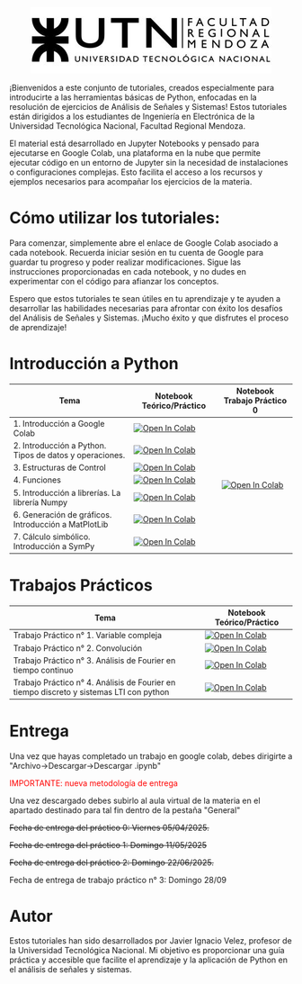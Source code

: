 
<style>
  .page-title {
    display: none;
  }
</style>

<div style="text-align: center;">
  <img src="resources/logoUTN.jpg" alt="Logo UTN">
</div>





¡Bienvenidos a este conjunto de tutoriales, creados especialmente para introducirte a las herramientas básicas de Python, enfocadas en la resolución de ejercicios de Análisis de Señales y Sistemas! Estos tutoriales están dirigidos a los estudiantes de Ingeniería en Electrónica de la Universidad Tecnológica Nacional, Facultad Regional Mendoza.

El material está desarrollado en Jupyter Notebooks y pensado para ejecutarse en Google Colab, una plataforma en la nube que permite ejecutar código en un entorno de Jupyter sin la necesidad de instalaciones o configuraciones complejas. Esto facilita el acceso a los recursos y ejemplos necesarios para acompañar los ejercicios de la materia.

# Cómo utilizar los tutoriales:

Para comenzar, simplemente abre el enlace de Google Colab asociado a cada notebook. Recuerda iniciar sesión en tu cuenta de Google para guardar tu progreso y poder realizar modificaciones. Sigue las instrucciones proporcionadas en cada notebook, y no dudes en experimentar con el código para afianzar los conceptos.

Espero que estos tutoriales te sean útiles en tu aprendizaje y te ayuden a desarrollar las habilidades necesarias para afrontar con éxito los desafíos del Análisis de Señales y Sistemas. ¡Mucho éxito y que disfrutes el proceso de aprendizaje!




# Introducción a Python


<table>
  <thead>
    <tr>
      <th>Tema</th>
      <th>Notebook Teórico/Práctico</th>
      <th>Notebook Trabajo Práctico 0</th>
    </tr>
  </thead>
  <tbody>
    <tr>
      <td>1. Introducción a Google Colab</td>
      <td><a href="https://colab.research.google.com/github/ASyS-utn-frm/python/blob/main/01_Introduccion_a_colab.ipynb" target="_blank"><img src="https://colab.research.google.com/assets/colab-badge.svg"  alt="Open In Colab"></a></td>
      <td rowspan="7"><a href="https://colab.research.google.com/github/ASyS-utn-frm/python/blob/main/TP0.ipynb" target="_blank"><img src="https://colab.research.google.com/assets/colab-badge.svg"  alt="Open In Colab"></a></td>
    </tr>
    <tr>
      <td>2. Introducción a Python. Tipos de datos y operaciones.</td>
      <td><a href="https://colab.research.google.com/github/ASyS-utn-frm/python/blob/main/02_Ttipos_de_datos.ipynb" target="_blank"><img src="https://colab.research.google.com/assets/colab-badge.svg"  alt="Open In Colab"></a></td>
    </tr>
    <tr>
      <td>3. Estructuras de Control</td>
      <td><a href="https://colab.research.google.com/github/ASyS-utn-frm/python/blob/main/03_estructuras_de_control.ipynb" target="_blank"><img src="https://colab.research.google.com/assets/colab-badge.svg"  alt="Open In Colab"></a></td>
    </tr>
    <tr>
      <td>4. Funciones</td>
      <td><a href="https://colab.research.google.com/github/ASyS-utn-frm/python/blob/main/04_Funciones.ipynb" target="_blank"><img src="https://colab.research.google.com/assets/colab-badge.svg"  alt="Open In Colab"></a></td>
    </tr>
    <tr>
      <td>5. Introducción a librerías. La librería Numpy</td>
      <td><a href="https://colab.research.google.com/github/ASyS-utn-frm/python/blob/main/05_Introduccion_NumPy.ipynb" target="_blank"><img src="https://colab.research.google.com/assets/colab-badge.svg"  alt="Open In Colab"></a></td>
    </tr>
    <tr>
      <td>6. Generación de gráficos. Introducción a MatPlotLib</td>
      <td><a href="https://colab.research.google.com/github/ASyS-utn-frm/python/blob/main/06_MatPlotLib.ipynb" target="_blank"><img src="https://colab.research.google.com/assets/colab-badge.svg"  alt="Open In Colab"></a></td>
    </tr>
    <tr>
      <td>7. Cálculo simbólico. Introducción a SymPy</td>
      <td><a href="https://colab.research.google.com/github/ASyS-utn-frm/python/blob/main/07_SymPy.ipynb" target="_blank"><img src="https://colab.research.google.com/assets/colab-badge.svg"  alt="Open In Colab"></a></td>
    </tr>
  </tbody>
</table>


# Trabajos Prácticos 

<table>
  <thead>
    <tr>
      <th>Tema</th>
      <th>Notebook Teórico/Práctico</th>
    </tr>
  </thead>
  <tbody>
      <tr>
      <td>Trabajo Práctico n° 1. Variable compleja</td>
      <td><a href="https://colab.research.google.com/github/ASyS-utn-frm/python/blob/main/TP1_variable_compleja.ipynb" target="_blank"><img src="https://colab.research.google.com/assets/colab-badge.svg"  alt="Open In Colab"></a></td>
    </tr>
    <tr>
      <td>Trabajo Práctico n° 2. Convolución</td>
      <td><a href="https://colab.research.google.com/github/ASyS-utn-frm/python/blob/main/TP2_convolucion.ipynb" target="_blank"><img src="https://colab.research.google.com/assets/colab-badge.svg"  alt="Open In Colab"></a></td>
    </tr>
    <tr>
      <td>Trabajo Práctico n° 3. Análisis de Fourier en tiempo continuo</td>
      <td><a href="https://colab.research.google.com/github/ASyS-utn-frm/python/blob/main/TP3_analisis_de_fourier.ipynb" target="_blank"><img src="https://colab.research.google.com/assets/colab-badge.svg"  alt="Open In Colab"></a></td>
    </tr>
    <tr>
      <td>Trabajo Práctico n° 4. Análisis de Fourier en tiempo discreto y sistemas LTI con python</td>
      <td><a href="https://colab.research.google.com/github/ASyS-utn-frm/python/blob/main/TP4_FFT_y_sistemas_LTI.ipynb" target="_blank"><img src="https://colab.research.google.com/assets/colab-badge.svg"  alt="Open In Colab"></a></td>
    </tr>
  </tbody>
</table>

# Entrega

Una vez que hayas completado un trabajo en google colab, debes dirigirte a "Archivo->Descargar->Descargar .ipynb" 

<span style="color: red;">IMPORTANTE: nueva metodología de entrega</span>

Una vez descargado debes subirlo al aula virtual de la materia en el apartado destinado para tal fin dentro de la pestaña "General"

~~Fecha de entrega del práctico 0: Viernes 05/04/2025.~~

~~Fecha de entrega del práctico 1: Domingo 11/05/2025~~

~~Fecha de entrega del práctico 2: Domingo 22/06/2025.~~

Fecha de entrega de trabajo práctico n° 3: Domingo 28/09


# Autor

Estos tutoriales han sido desarrollados por Javier Ignacio Velez, profesor de la Universidad Tecnológica Nacional. Mi objetivo es proporcionar una guía práctica y accesible que facilite el aprendizaje y la aplicación de Python en el análisis de señales y sistemas.